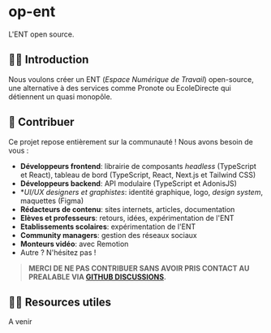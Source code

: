 # op-ent

L'ENT open source.

## 🙋‍♀️ Introduction

Nous voulons créer un ENT (*Espace Numérique de Travail*) open-source, une alternative à des services comme Pronote ou EcoleDirecte qui détiennent un quasi monopôle.

## 🌈 Contribuer

Ce projet repose entièrement sur la communauté ! Nous avons besoin de vous :

- **Développeurs frontend**: librairie de composants *headless* (TypeScript et React), tableau de bord (TypeScript, React, Next.js et Tailwind CSS)
- **Développeurs backend**: API modulaire (TypeScript et AdonisJS)
- **UI/UX designers et graphistes*: identité graphique, logo, *design system*, maquettes (Figma)
- **Rédacteurs de contenu**: sites internets, articles, documentation
- **Elèves et professeurs**: retours, idées, expérimentation de l'ENT
- **Etablissements scolaires**: expérimentation de l'ENT
- **Community managers**: gestion des réseaux sociaux
- **Monteurs vidéo**: avec Remotion
- Autre ? N'hésitez pas !

> **MERCI DE NE PAS CONTRIBUER SANS AVOIR PRIS CONTACT AU PREALABLE VIA [GITHUB DISCUSSIONS](https://github.com/op-ent/op-ent/discussions).**

## 👩‍💻 Resources utiles

A venir
